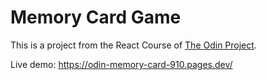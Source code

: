 # Memory Card Game

This is a project from the React Course of [The Odin Project](https://www.theodinproject.com/lessons/node-path-react-new-memory-card).

Live demo: <https://odin-memory-card-910.pages.dev/>
